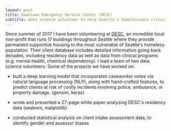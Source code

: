 ```yaml
---
layout: post
title: Downtown Emergency Service Center (DESC)
subtitle: data science volunteer to help Seattle's homelessness crisis
---
```


Since summer of 2017 I have been volunteering at [DESC](www.desc.org), an incredible local non-profit that runs 17 buildings throughout Seattle where they provide permanent supportive housing to the most vulnerable of Seattle's homeless population.  Their client database includes detailed information going back decades, including residency data as well as data from clinical programs (e.g. mental health, chemical dependency).  I lead a team of two data science volunteers.  Some of the projects we have worked on:

- built a deep learning model that incorporates caseworker notes via natural language processing (NLP), along with hand-crafted features, to predict clients at risk of costly incidents involving police, ambulance, or property damage. (gensim, keras)

- wrote and presented a 27-page white paper analyzing DESC's residency data (seaborn, matplotlib)

- conducted statistical analysis on client intake assessment data, to identify gender and assessor biases

